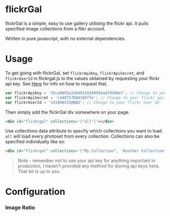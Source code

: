 # flickrGal

flickrGal is a simple, easy to use gallery utilising the flickr api. It pulls specified image collections from a flikr account. 

Written in pure javascript, with no external dependencies. 

# Usage

To get going with flickrGal, set `flickrApiKey`, `flickrApiSecret`, and `flickrUserId` in flickrgal.js to the values obtained by requesting your flickr api key. See [Here](https://www.flickr.com/services/apps/create) for info on how to request that.

``` javascript
var flickrApiKey = '35ca9893a15649318240594ad7dd98e7'; // Change to your flickr api key
var flickrApiSecret = 'c440757b04345ffe'; // Change to your flickr api secret
var flickrUserId = '141088533@N02'; // Change to your flickr User ID
```

Then simply add the flickrGal div somewhere on your page.
``` html
<div id="flickrgal" collections='["all"]'></div>
```

Use collections data attribute to specify which collections you want to load. `all` will load every photoset from every collection.
Collections can also be specified individually like so:

``` html
<div id="flickrgal" collections='["My Collection", "Another Collection"]'></div>
```

> Note - remember not to use your api key for anything important in production, I haven't provided any method for storing api keys here. That bit is up to you.

# Configuration
### Image Ratio